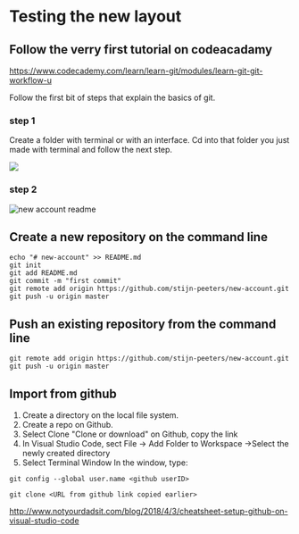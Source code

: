 # Testing the new layout

## Follow the verry first tutorial on codeacadamy

<https://www.codecademy.com/learn/learn-git/modules/learn-git-git-workflow-u>

Follow the first bit of steps that explain the basics of git.

### step 1

Create a folder with terminal or with an interface.
Cd into that folder you just made with terminal and follow the next step.

![](https://i.imgur.com/Jr1cdlz.png)

### step 2


![new account readme](https://i.imgur.com/ijwAd89.png)

## Create a new repository on the command line

```
echo "# new-account" >> README.md
git init
git add README.md
git commit -m "first commit"
git remote add origin https://github.com/stijn-peeters/new-account.git
git push -u origin master
```

## Push an existing repository from the command line

```
git remote add origin https://github.com/stijn-peeters/new-account.git
git push -u origin master
```



## Import from github

1. Create a directory on the local file system.
2. Create a repo on Github.
3. Select Clone "Clone or download" on Github, copy the link
4. In Visual Studio Code, sect File -> Add Folder to Workspace ->Select the newly created directory
5. Select Terminal Window
In the window, type:

```
git config --global user.name <github userID>

git clone <URL from github link copied earlier>
```
<http://www.notyourdadsit.com/blog/2018/4/3/cheatsheet-setup-github-on-visual-studio-code>
